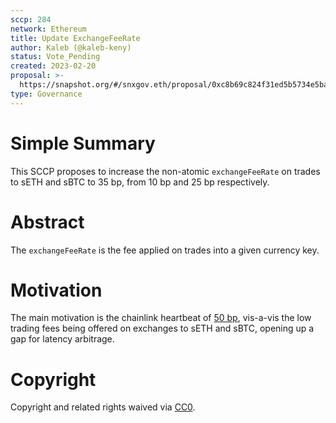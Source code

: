 ```yaml
---
sccp: 284
network: Ethereum
title: Update ExchangeFeeRate
author: Kaleb (@kaleb-keny)
status: Vote_Pending
created: 2023-02-20
proposal: >-
  https://snapshot.org/#/snxgov.eth/proposal/0xc8b69c824f31ed5b5734e5baa343a0c9496114ec089486f3cde6a8a2e2ebf012
type: Governance
---
```


# Simple Summary

This SCCP proposes to increase the non-atomic `exchangeFeeRate` on trades to sETH and sBTC to 35 bp, from 10 bp and 25 bp respectively.

# Abstract

The `exchangeFeeRate` is the fee applied on trades into a given currency key.


# Motivation

The main motivation is the chainlink heartbeat of [50 bp](https://docs.chain.link/data-feeds/price-feeds/addresses), vis-a-vis the low trading fees being offered on exchanges to sETH and sBTC, opening up a gap for latency arbitrage.


# Copyright

Copyright and related rights waived via [CC0](https://creativecommons.org/publicdomain/zero/1.0/).
